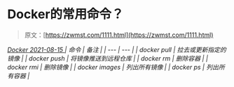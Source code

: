 <!--yml
category: 未分类
date: 0001-01-01 00:00:00
-->

# Docker的常用命令？

> 原文：[https://zwmst.com/1111.html](https://zwmst.com/1111.html)

   [ *Docker* ](https://zwmst.com/docker)*[ <time datetime="2021-08-15T10:28:02+08:00"> 2021-08-15 </time> ](https://zwmst.com/1111.html)  | 命令 | 备注 |
| --- | --- |
| docker pull | 拉去或更新指定的镜像 |
| docker push | 将镜像推送到远程仓库 |
| docker rm | 删除容器 |
| docker rmi | 删除镜像 |
| docker images | 列出所有镜像 |
| docker ps | 列出所有容器 |*